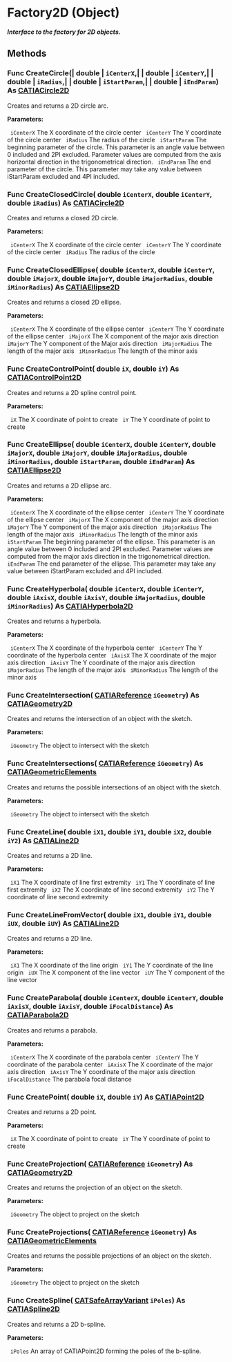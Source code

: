 # Factory2D (Object)

**_Interface to the factory for 2D objects._**

## Methods

### Func **CreateCircle**(| double | `iCenterX`,| | double | `iCenterY`,| | double | `iRadius`,| | double | `iStartParam`,| | double | `iEndParam`) As [CATIACircle2D](../SketcherInterfaces/interface_Circle2D_11806.md)

   Creates and returns a 2D circle arc.

**Parameters:**

` iCenterX`      The X coordinate of the circle center
` iCenterY`      The Y coordinate of the circle center
` iRadius`      The radius of the circle
` iStartParam`      The beginning parameter of the circle.
This parameter is an angle value between 0 included and 2PI excluded. Parameter values are computed from the axis horizontal direction in the trigonometrical direction.
` iEndParam`      The end parameter of the circle.
This parameter may take any value between iStartParam excluded and 4PI included.

### Func **CreateClosedCircle**( double  `iCenterX`,  double  `iCenterY`,  double  `iRadius`) As [CATIACircle2D](../SketcherInterfaces/interface_Circle2D_11806.md)

   Creates and returns a closed 2D circle.

**Parameters:**

` iCenterX`      The X coordinate of the circle center
` iCenterY`      The Y coordinate of the circle center
` iRadius`      The radius of the circle

### Func **CreateClosedEllipse**( double  `iCenterX`,  double  `iCenterY`,  double  `iMajorX`,  double  `iMajorY`,  double  `iMajorRadius`,  double  `iMinorRadius`) As [CATIAEllipse2D](../SketcherInterfaces/interface_Ellipse2D_15520.md)

   Creates and returns a closed 2D ellipse.

**Parameters:**

` iCenterX`      The X coordinate of the ellipse center
` iCenterY`      The Y coordinate of the ellipse center
` iMajorX`      The X component of the major axis direction
` iMajorY`      The Y component of the Major axis direction
` iMajorRadius`      The length of the major axis
` iMinorRadius`      The length of the minor axis

### Func **CreateControlPoint**( double  `iX`,  double  `iY`) As [CATIAControlPoint2D](../SketcherInterfaces/interface_ControlPoint2D_39214.md)

   Creates and returns a 2D spline control point.

**Parameters:**

` iX`      The X coordinate of point to create
` iY`      The Y coordinate of point to create

### Func **CreateEllipse**( double  `iCenterX`,  double  `iCenterY`,  double  `iMajorX`,  double  `iMajorY`,  double  `iMajorRadius`,  double  `iMinorRadius`,  double  `iStartParam`,  double  `iEndParam`) As [CATIAEllipse2D](../SketcherInterfaces/interface_Ellipse2D_15520.md)

   Creates and returns a 2D ellipse arc.

**Parameters:**

` iCenterX`      The X coordinate of the ellipse center
` iCenterY`      The Y coordinate of the ellipse center
` iMajorX`      The X component of the major axis direction
` iMajorY`      The Y component of the major axis direction
` iMajorRadius`      The length of the major axis
` iMinorRadius`      The length of the minor axis
` iStartParam`      The beginning parameter of the ellipse.
This parameter is an angle value between 0 included and 2PI excluded. Parameter values are computed from the major axis direction in the trigonometrical direction.
` iEndParam`      The end parameter of the ellipse.
This parameter may take any value between iStartParam excluded and 4PI included.

### Func **CreateHyperbola**( double  `iCenterX`,  double  `iCenterY`,  double  `iAxisX`,  double  `iAxisY`,  double  `iMajorRadius`,  double  `iMinorRadius`) As [CATIAHyperbola2D](../SketcherInterfaces/interface_Hyperbola2D_23520.md)

   Creates and returns a hyperbola.

**Parameters:**

` iCenterX`      The X coordinate of the hyperbola center
` iCenterY`      The Y coordinate of the hyperbola center
` iAxisX`      The X coordinate of the major axis direction
` iAxisY`      The Y coordinate of the major axis direction
` iMajorRadius`      The length of the major axis
` iMinorRadius`      The length of the minor axis

### Func **CreateIntersection**( [CATIAReference](../InfInterfaces/interface_Reference_17481.md)  `iGeometry`) As [CATIAGeometry2D](../SketcherInterfaces/interface_Geometry2D_19898.md)

   Creates and returns the intersection of an object with the sketch.

**Parameters:**

` iGeometry`      The object to intersect with the sketch

### Func **CreateIntersections**( [CATIAReference](../InfInterfaces/interface_Reference_17481.md)  `iGeometry`) As [CATIAGeometricElements](../MecModInterfaces/interface_GeometricElements_62160.md)

   Creates and returns the possible intersections of an object with the sketch.

**Parameters:**

` iGeometry`      The object to intersect with the sketch

### Func **CreateLine**( double  `iX1`,  double  `iY1`,  double  `iX2`,  double  `iY2`) As [CATIALine2D](../SketcherInterfaces/interface_Line2D_6416.md)

   Creates and returns a 2D line.

**Parameters:**

` iX1`      The X coordinate of line first extremity
` iY1`      The Y coordinate of line first extremity
` iX2`      The X coordinate of line second extremity
` iY2`      The Y coordinate of line second extremity

### Func **CreateLineFromVector**( double  `iX1`,  double  `iY1`,  double  `iUX`,  double  `iUY`) As [CATIALine2D](../SketcherInterfaces/interface_Line2D_6416.md)

   Creates and returns a 2D line.

**Parameters:**

` iX1`      The X coordinate of the line origin
` iY1`      The Y coordinate of the line origin
` iUX`      The X component of the line vector
` iUY`      The Y component of the line vector

### Func **CreateParabola**( double  `iCenterX`,  double  `iCenterY`,  double  `iAxisX`,  double  `iAxisY`,  double  `iFocalDistance`) As [CATIAParabola2D](../SketcherInterfaces/interface_Parabola2D_18844.md)

   Creates and returns a parabola.

**Parameters:**

` iCenterX`      The X coordinate of the parabola center
` iCenterY`      The Y coordinate of the parabola center
` iAxisX`      The X coordinate of the major axis direction
` iAxisY`      The Y coordinate of the major axis direction
` iFocalDistance`      The parabola focal distance

### Func **CreatePoint**( double  `iX`,  double  `iY`) As [CATIAPoint2D](../SketcherInterfaces/interface_Point2D_9306.md)

   Creates and returns a 2D point.

**Parameters:**

` iX`      The X coordinate of point to create
` iY`      The Y coordinate of point to create

### Func **CreateProjection**( [CATIAReference](../InfInterfaces/interface_Reference_17481.md)  `iGeometry`) As [CATIAGeometry2D](../SketcherInterfaces/interface_Geometry2D_19898.md)

   Creates and returns the projection of an object on the sketch.

**Parameters:**

` iGeometry`      The object to project on the sketch

### Func **CreateProjections**( [CATIAReference](../InfInterfaces/interface_Reference_17481.md)  `iGeometry`) As [CATIAGeometricElements](../MecModInterfaces/interface_GeometricElements_62160.md)

   Creates and returns the possible projections of an object on the sketch.

**Parameters:**

` iGeometry`      The object to project on the sketch

### Func **CreateSpline**( [CATSafeArrayVariant](../System/typedef_CATSafeArrayVariant_73843.md)  `iPoles`) As [CATIASpline2D](../SketcherInterfaces/interface_Spline2D_12098.md)

   Creates and returns a 2D b-spline.

**Parameters:**

` iPoles`      An array of CATIAPoint2D forming the poles of the b-spline.